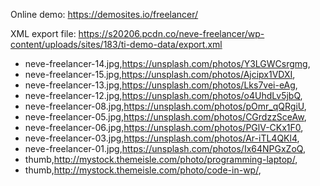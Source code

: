 Online demo: https://demosites.io/freelancer/

XML export file: https://s20206.pcdn.co/neve-freelancer/wp-content/uploads/sites/183/ti-demo-data/export.xml

- neve-freelancer-14.jpg,https://unsplash.com/photos/Y3LGWCsrgmg,
- neve-freelancer-15.jpg,https://unsplash.com/photos/Ajcipx1VDXI,
- neve-freelancer-13.jpg,https://unsplash.com/photos/Lks7vei-eAg,
- neve-freelancer-12.jpg,https://unsplash.com/photos/o4UhdLv5jbQ,
- neve-freelancer-08.jpg,https://unsplash.com/photos/pOmr_qQRgiU,
- neve-freelancer-05.jpg,https://unsplash.com/photos/CGrdzzSceAw,
- neve-freelancer-06.jpg,https://unsplash.com/photos/PGlV-CKx1F0,
- neve-freelancer-03.jpg,https://unsplash.com/photos/Ar-iTL4QKl4,
- neve-freelancer-01.jpg,https://unsplash.com/photos/Ix64NPGxZoQ,
- thumb,http://mystock.themeisle.com/photo/programming-laptop/,
- thumb,http://mystock.themeisle.com/photo/code-in-wp/,
